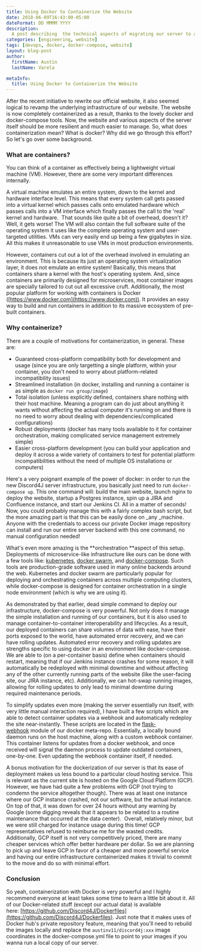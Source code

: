 ```yaml
---
title: Using Docker to Containerize the Website
date: 2018-06-09T16:43:00-05:00
dateFormat: DD MMMM YYYY
description:
  A post describing  the technical aspects of migrating our server to a fully containerized setup
categories: [engineering, website]
tags: [devops, docker, docker-compose, website]
layout: blog-post
author:
  firstName: Austin
  lastName: Varela

metaInfo:
  title: Using Docker to Containerize the Website
---
```


After the recent initiative to rewrite our official website, it also seemed logical to revamp the underlying infrastructure of our website. The website is now completely containerized as a result, thanks to the lovely docker and docker-compose tools. Now, the website and various aspects of the server itself should be more resilient and much easier to manage. So, what does containerization mean? What is docker? Why did we go through this effort? So let's go over some background.

### What are containers?

You can think of a container as effectively being a lightweight virtual machine (VM). However, there are some very important differences internally.

A virtual machine emulates an entire system, down to the kernel and hardware interface level. This means that every system call gets passed into a virtual kernel which passes calls onto emulated hardware which passes calls into a VM interface which finally passes the call to the 'real' kernel and hardware.  That sounds like quite a bit of overhead, doesn't it? Well, it gets worse! The VM will also contain the full software suite of the operating system it uses like the complete operating system and user-targeted utilities. VMs can very easily end up being a few gigabytes in size. All this makes it unreasonable to use VMs in most production environments.

However, containers cut out a lot of the overhead involved in emulating an environment. This is because its just an operating system virtualization layer, it does not emulate an entire system! Basically, this means that containers share a kernel with the host's operating system. And, since containers are primarily designed for microservices, most container images are specially tailored to cut out all excessive cruft. Additionally, the most popular platform for working with containers is Docker ([https://www.docker.com](https://www.docker.com)). It provides an easy way to build and run containers in addition to its massive ecosystem of pre-built containers.

### Why containerize?

There are a couple of motivations for containerization, in general. These are:

- Guaranteed cross-platform compatibility both for development and usage (since you are only targetting a single platform, within your container, you don't need to worry about platform-related incompatibility issues)
- Streamlined installation (in docker, installing and running a container is as simple as `docker run group/image`)
- Total isolation (unless explicitly defined, containers share nothing with their host machine. Meaning a program can do just about anything it wants without affecting the actual computer it's running on and there is no need to worry about dealing with dependencies/complicated configurations)
- Robust deployments (docker has many tools available to it for container orchestration, making complicated service management extremely simple)
- Easier cross-platform development (you can build your application and deploy it across a wide variety of containers to test for potential platform incompatibilities without the need of multiple OS installations or computers)

Here's a very poignant example of the power of docker: in order to run the new Discord4J server infrastructure, you basically just need to run `docker-compose up`. This one command will: build the main website, launch nginx to deploy the website, startup a Postgres instance, spin up a JIRA and Confluence instance, and start our Jenkins CI. All in a matter of seconds! Now, you could probably manage this with a fairly complex bash script, but the more amazing part is that this can be easily done on _any _machine. Anyone with the credentials to access our private Docker image repository can install and run our entire server backend with this one command, no manual configuration needed!

What's even more amazing is the **orchestration **aspect of this setup. Deployments of microservice-like infrastructure like ours can be done with a few tools like: [kubernetes](https://kubernetes.io), [docker swarm](https://docs.docker.com/engine/swarm/), and [docker-compose](https://docs.docker.com/compose/). Such tools are production-grade software used in many online backends around the web. Kubernetes and docker swarm are particularly popular for deploying and orchestrating containers across multiple computing clusters, while docker-compose is designed for container orchestration in a single node environment (which is why we are using it).

As demonstrated by that earlier, dead simple command to deploy our infrastructure, docker-compose is very powerful. Not only does it manage the simple installation and running of our containers, but it is also used to manage container-to-container interoperability and lifecycles. As a result, our deployed containers can share volumes of data with ease, have their ports exposed to the world, have automated error recovery, and we can have rolling updates. Automated error recovery and rolling updates are strengths specific to using docker in an environment like docker-compose. We are able to (on a per-container basis) define when containers should restart, meaning that if our Jenkins instance crashes for some reason, it will automatically be redeployed with minimal downtime and without affecting any of the other currently running parts of the website (like the user-facing site, our JIRA instance, etc). Additionally, we can hot-swap running images, allowing for rolling updates to only lead to minimal downtime during required maintenance periods.

To simplify updates even more (making the server essentially run itself, with very little manual interaction required), I have built a few scripts which are able to detect container updates via a webhook and automatically redeploy the site near-instantly. These scripts are located in the [flask-webhook](https://github.com/Discord4J/Dockerfiles/blob/master/flask-webhook/) module of our docker meta-repo. Essentially, a locally bound daemon runs on the host machine, along with a custom webhook container. This container listens for updates from a docker webhook, and once received will signal the daemon process to update outdated containers, one-by-one. Even updating the webhook container itself, if needed.

A bonus motivation for the dockerization of our server is that its ease of deployment makes us less bound to a particular cloud hosting service. This is relevant as the current site is hosted on the Google Cloud Platform (GCP). However, we have had quite a few problems with GCP (not trying to condemn the service altogether though). There was at least one instance where our GCP instance crashed, not our software, but the actual instance. On top of that, it was down for over 24 hours without any warning by Google (some digging reveals that it appears to be related to a routine maintenance that occurred at the data center).  Overall, relatively minor, but we were still charged for instance usage during this time! GCP representatives refused to reimburse me for the wasted credits. Additionally, GCP itself is not very competitively priced, there are many cheaper services which offer better hardware per dollar. So we are planning to pick up and leave GCP in favor of a cheaper and more powerful service and having our entire infrastructure containerized makes it trivial to commit to the move and do so with minimal effort.

### Conclusion

So yeah, containerization with Docker is very powerful and I highly recommend everyone at least takes some time to learn a little bit about it. All of our Docker-related stuff (except our actual data) is available here: [https://github.com/Discord4J/Dockerfiles](https://github.com/Discord4J/Dockerfiles). Just note that it makes uses of Docker hub's private repository feature, meaning that you'll need to rebuild the images locally and replace the `austinv11/discord4j:xxx` image coordinates in the docker-compose.yml file to point to your images if you wanna run a local copy of our server.
